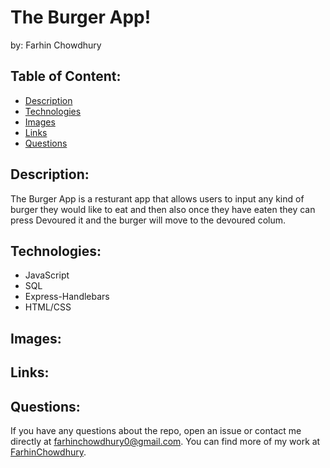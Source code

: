 # The Burger App!
by: Farhin Chowdhury


## Table of Content:

* [Description](*description)
* [Technologies](#technologies)
* [Images](#images)
* [Links](#links)
* [Questions](#questions)


## Description:

 The Burger App is a resturant app that allows users to input any kind of burger they would like to eat and then also once they have eaten they can press Devoured it and the burger will move to the devoured colum.


## Technologies:
- JavaScript
- SQL
- Express-Handlebars
- HTML/CSS

## Images:


## Links:



## Questions:

If you have any questions about the repo, open an issue or contact me directly at farhinchowdhury0@gmail.com. You can find more of my work at [FarhinChowdhury](https://github.com/FarhinChowdhury).